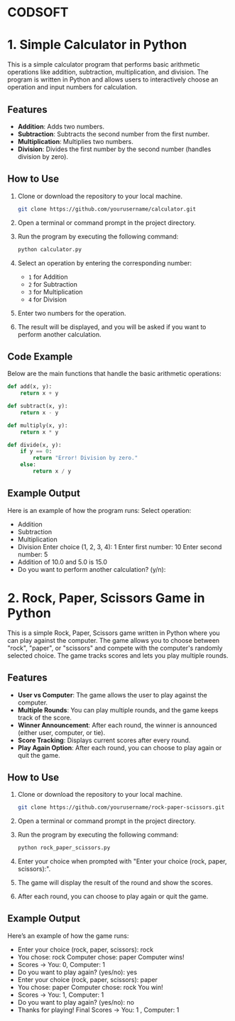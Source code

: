 # CODSOFT
# 1. Simple Calculator in Python

This is a simple calculator program that performs basic arithmetic operations like addition, subtraction, multiplication, and division. The program is written in Python and allows users to interactively choose an operation and input numbers for calculation.

## Features

- **Addition**: Adds two numbers.
- **Subtraction**: Subtracts the second number from the first number.
- **Multiplication**: Multiplies two numbers.
- **Division**: Divides the first number by the second number (handles division by zero).

## How to Use

1. Clone or download the repository to your local machine.

    ```bash
    git clone https://github.com/yourusername/calculator.git
    ```

2. Open a terminal or command prompt in the project directory.

3. Run the program by executing the following command:

    ```bash
    python calculator.py
    ```

4. Select an operation by entering the corresponding number:
   - `1` for Addition
   - `2` for Subtraction
   - `3` for Multiplication
   - `4` for Division

5. Enter two numbers for the operation.

6. The result will be displayed, and you will be asked if you want to perform another calculation.

## Code Example

Below are the main functions that handle the basic arithmetic operations:

```python
def add(x, y):
    return x + y

def subtract(x, y):
    return x - y

def multiply(x, y):
    return x * y

def divide(x, y):
    if y == 0:
        return "Error! Division by zero."
    else:
        return x / y
```
## Example Output
Here is an example of how the program runs:
Select operation:

- Addition
- Subtraction
- Multiplication
- Division Enter choice (1, 2, 3, 4): 1 Enter first number: 10 Enter second number: 5
- Addition of 10.0 and 5.0 is 15.0
- Do you want to perform another calculation? (y/n): 


# 2. Rock, Paper, Scissors Game in Python

This is a simple Rock, Paper, Scissors game written in Python where you can play against the computer. The game allows you to choose between "rock", "paper", or "scissors" and compete with the computer's randomly selected choice. The game tracks scores and lets you play multiple rounds.

## Features

- **User vs Computer**: The game allows the user to play against the computer.
- **Multiple Rounds**: You can play multiple rounds, and the game keeps track of the score.
- **Winner Announcement**: After each round, the winner is announced (either user, computer, or tie).
- **Score Tracking**: Displays current scores after every round.
- **Play Again Option**: After each round, you can choose to play again or quit the game.

## How to Use

1. Clone or download the repository to your local machine.

    ```bash
    git clone https://github.com/yourusername/rock-paper-scissors.git
    ```

2. Open a terminal or command prompt in the project directory.

3. Run the program by executing the following command:

    ```bash
    python rock_paper_scissors.py
    ```

4. Enter your choice when prompted with "Enter your choice (rock, paper, scissors):".

5. The game will display the result of the round and show the scores.

6. After each round, you can choose to play again or quit the game.

## Example Output

Here’s an example of how the game runs:
- Enter your choice (rock, paper, scissors): rock
- You chose: rock Computer chose: paper Computer wins!
- Scores -> You: 0, Computer: 1
- Do you want to play again? (yes/no): yes
- Enter your choice (rock, paper, scissors): paper
- You chose: paper Computer chose: rock You win!
- Scores -> You: 1, Computer: 1
- Do you want to play again? (yes/no): no
- Thanks for playing! Final Scores -> You: 1 , Computer: 1

